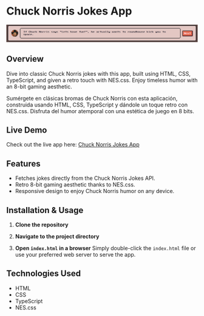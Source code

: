 # Chuck Norris Jokes App

![App Screenshot](./chuck-screenshot.png)

## Overview

Dive into classic Chuck Norris jokes with this app, built using HTML, CSS, TypeScript, and given a retro touch with NES.css. Enjoy timeless humor with an 8-bit gaming aesthetic.

Sumérgete en clásicas bromas de Chuck Norris con esta aplicación, construida usando HTML, CSS, TypeScript y dándole un toque retro con NES.css. Disfruta del humor atemporal con una estética de juego en 8 bits.

## Live Demo

Check out the live app here: [Chuck Norris Jokes App](https://homvi.github.io/chuck-norris-jokes/)

## Features

- Fetches jokes directly from the Chuck Norris Jokes API.
- Retro 8-bit gaming aesthetic thanks to NES.css.
- Responsive design to enjoy Chuck Norris humor on any device.

## Installation & Usage

1. **Clone the repository**

2. **Navigate to the project directory**


3. **Open `index.html` in a browser** 
Simply double-click the `index.html` file or use your preferred web server to serve the app.

## Technologies Used

- HTML
- CSS
- TypeScript
- NES.css


